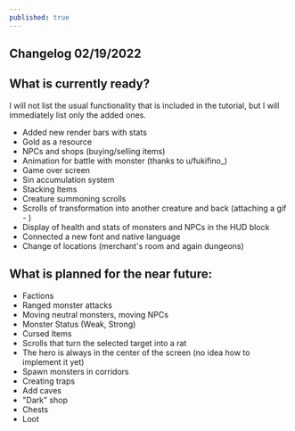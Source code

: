 ```yaml
---
published: true
---
```

## Changelog 02/19/2022
## What is currently ready?
I will not list the usual functionality that is included in the tutorial, but I will immediately list only the added ones.
- Added new render bars with stats
- Gold as a resource
- NPCs and shops (buying/selling items)
- Animation for battle with monster (thanks to u/fukifino_)
- Game over screen
- Sin accumulation system
- Stacking Items
- Creature summoning scrolls
- Scrolls of transformation into another creature and back (attaching a gif - )
- Display of health and stats of monsters and NPCs in the HUD block
- Connected a new font and native language
- Change of locations (merchant's room and again dungeons)



## What is planned for the near future:
- Factions
- Ranged monster attacks
- Moving neutral monsters, moving NPCs
- Monster Status (Weak, Strong)
- Cursed Items
- Scrolls that turn the selected target into a rat
- The hero is always in the center of the screen (no idea how to implement it yet)
- Spawn monsters in corridors
- Creating traps
- Add caves
- "Dark" shop
- Chests
- Loot

